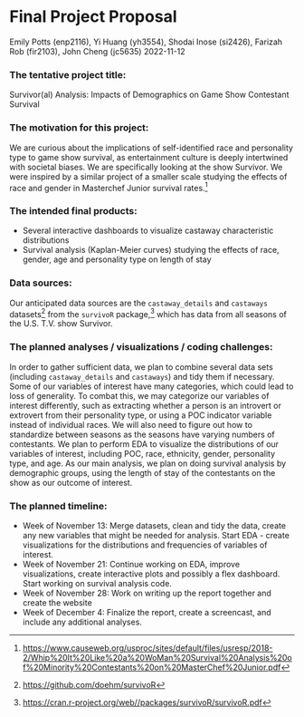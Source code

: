 Final Project Proposal
================
Emily Potts (enp2116), Yi Huang (yh3554), Shodai Inose (si2426), Farizah
Rob (fir2103), John Cheng (jc5635)
2022-11-12

### The tentative project title:

Survivor(al) Analysis: Impacts of Demographics on Game Show Contestant
Survival

### The motivation for this project:

We are curious about the implications of self-identified race and
personality type to game show survival, as entertainment culture is
deeply intertwined with societal biases. We are specifically looking at
the show Survivor. We were inspired by a similar project of a smaller
scale studying the effects of race and gender in Masterchef Junior
survival rates.[^1]

### The intended final products:

-   Several interactive dashboards to visualize castaway characteristic
    distributions
-   Survival analysis (Kaplan-Meier curves) studying the effects of
    race, gender, age and personality type on length of stay

### Data sources:

Our anticipated data sources are the `castaway_details` and `castaways`
datasets[^2] from the `survivoR` package,[^3] which has data from all
seasons of the U.S. T.V. show Survivor.

### The planned analyses / visualizations / coding challenges:

In order to gather sufficient data, we plan to combine several data sets
(including `castaway_details` and `castaways`) and tidy them if
necessary. Some of our variables of interest have many categories, which
could lead to loss of generality. To combat this, we may categorize our
variables of interest differently, such as extracting whether a person
is an introvert or extrovert from their personality type, or using a POC
indicator variable instead of individual races. We will also need to
figure out how to standardize between seasons as the seasons have
varying numbers of contestants. We plan to perform EDA to visualize the
distributions of our variables of interest, including POC, race,
ethnicity, gender, personality type, and age. As our main analysis, we
plan on doing survival analysis by demographic groups, using the length
of stay of the contestants on the show as our outcome of interest.

### The planned timeline:

-   Week of November 13: Merge datasets, clean and tidy the data, create
    any new variables that might be needed for analysis. Start EDA -
    create visualizations for the distributions and frequencies of
    variables of interest.
-   Week of November 21: Continue working on EDA, improve
    visualizations, create interactive plots and possibly a flex
    dashboard. Start working on survival analysis code.
-   Week of November 28: Work on writing up the report together and
    create the website
-   Week of December 4: Finalize the report, create a screencast, and
    include any additional analyses.

[^1]: <https://www.causeweb.org/usproc/sites/default/files/usresp/2018-2/Whip%20It%20Like%20a%20WoMan%20Survival%20Analysis%20of%20Minority%20Contestants%20on%20MasterChef%20Junior.pdf>

[^2]: <https://github.com/doehm/survivoR>

[^3]: <https://cran.r-project.org/web//packages/survivoR/survivoR.pdf>
